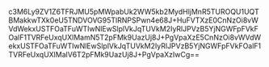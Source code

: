 c3M6Ly9ZV1Z6TFRJMU5pMWpabUk2WW5kb2MydHljMnR5TUROQU1UQTBMakkwTXk0eU5TNDVOVG95TlRNPSPwn4e68J+HuFVTXzE0CnNzOi8vWVdWekxUSTFOaTFuWTIwNlEwSlplVkJqTUVkM2IyRlJPVzB5YjNGWFpFVkFOalF1TVRFeUxqUXlMamN5T2pFMk9UazUj8J+PgVpaXzE5CnNzOi8vWVdWekxUSTFOaTFuWTIwNlEwSlplVkJqTUVkM2IyRlJPVzB5YjNGWFpFVkFOalF1TVRFeUxqUXlMalV6T2pFMk9UazUj8J+PgVpaXzIwCg==